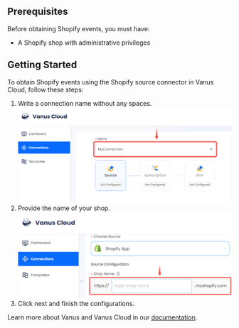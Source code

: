 ## Prerequisites

Before obtaining Shopify events, you must have:

- A Shopify shop with administrative privileges

## Getting Started

To obtain Shopify events using the Shopify source connector in Vanus Cloud, follow these steps:

1. Write a connection name without any spaces.
   ![img.png](images/1.png)
2. Provide the name of your shop.
![](images/2.png)
3. Click next and finish the configurations.


Learn more about Vanus and Vanus Cloud in our [documentation](https://docs.vanus.ai).